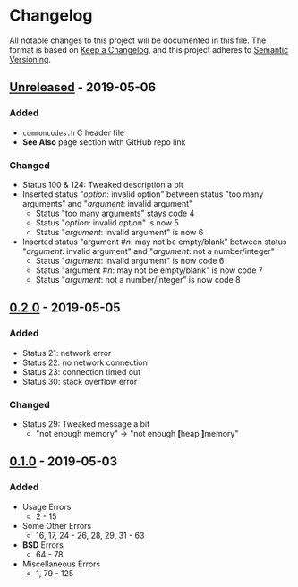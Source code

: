 <!-- markdownlint-disable MD024 MD007 MD033 -->

# Changelog #

All notable changes to this project will be documented in this file.
The format is based on [Keep a Changelog](https://keepachangelog.com/en/1.0.0/),
and this project adheres to [Semantic Versioning](https://semver.org/spec/v2.0.0.html).

## [Unreleased] - 2019-05-06 ##

### Added ###

* `commoncodes.h` C header file
* **See Also** page section with GitHub repo link

### Changed ###

* Status 100 & 124: Tweaked description a bit
* Inserted status "_option_: invalid option" between status "too many arguments" and "_argument_: invalid argument"
	* Status "too many arguments" stays code 4
	* Status "_option_: invalid option" is now 5
	* Status "_argument_: invalid argument" is now 6
* Inserted status "argument #_n_: may not be empty/blank" between status "_argument_: invalid argument" and "_argument_: not a number/integer"
	* Status "_argument_: invalid argument" is now code 6
	* Status "argument #_n_: may not be empty/blank" is now code 7
	* Status "_argument_: not a number/integer" is now code 8

[Unreleased]: https://github.com/SpEZiiL/commoncodes/compare/v0.2.0...develop

## [0.2.0] - 2019-05-05 ##

### Added ###

* Status 21: network error
* Status 22: no network connection
* Status 23: connection timed out
* Status 30: stack overflow error

### Changed ###

* Status 29: Tweaked message a bit
	* "not enough memory" → "not enough <b>[</b>heap <b>]</b>memory"

[0.2.0]: https://speziil.github.io/commoncodes/v/0.1.0...0.2.0.html

## [0.1.0] - 2019-05-03 ##

### Added ###

* Usage Errors
	* 2 - 15
* Some Other Errors
	* 16, 17, 24 - 26, 28, 29, 31 - 63
* **BSD** Errors
	* 64 - 78
* Miscellaneous Errors
	* 1, 79 - 125

[0.1.0]: https://speziil.github.io/commoncodes/v/0.1.0.html
